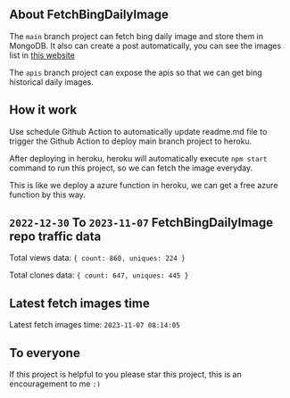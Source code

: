 ## About FetchBingDailyImage

The `main` branch project can fetch bing daily image and store them in MongoDB.
It also can create a post automatically, you can see the images list in [this website](https://oursalbum.netlify.app)

The `apis` branch project can expose the apis so that we can get bing historical daily images.

## How it work

Use schedule Github Action to automatically update readme.md file to trigger the Github Action to deploy main branch project to heroku.

After deploying in heroku, heroku will automatically execute `npm start` command to run this project, so we can fetch the image everyday.

This is like we deploy a azure function in heroku, we can get a free azure function by this way.

## `2022-12-30` To `2023-11-07` FetchBingDailyImage repo traffic data

Total views data: `{ count: 860, uniques: 224 }`

Total clones data: `{ count: 647, uniques: 445 }`

## Latest fetch images time

Latest fetch images time: `2023-11-07 08:14:05`

## To everyone

If this project is helpful to you please star this project, this is an encouragement to me `:)`



